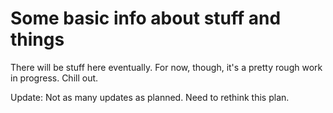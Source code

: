 Some basic info about stuff and things
======================

There will be stuff here eventually. For now, though, it's a pretty rough work in progress. Chill out.

Update: Not as many updates as planned. Need to rethink this plan.